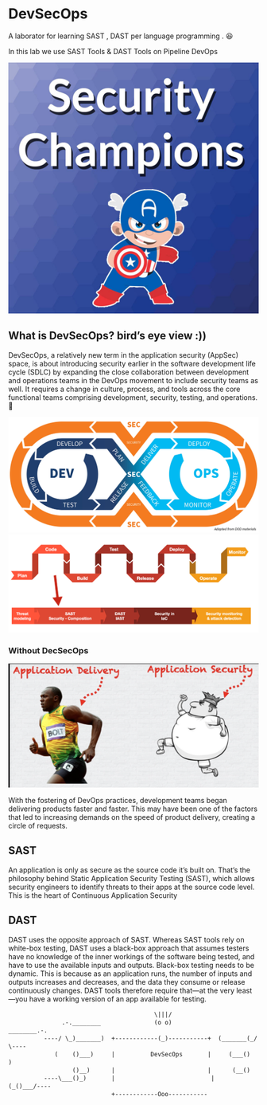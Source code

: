 # DevSecOps

A laborator for learning SAST , DAST per language programming . 😆

In this lab we use SAST Tools & DAST Tools on Pipeline DevOps

![Getting Started](sc.png)


## What is DevSecOps? bird’s eye view :))

DevSecOps, a relatively new term in the application security (AppSec) space, is about introducing security earlier in the software development life cycle (SDLC) by expanding the close collaboration between development and operations teams in the DevOps movement to include security teams as well. It requires a change in culture, process, and tools across the core functional teams comprising development, security, testing, and operations. 🚀

![Getting Started](33.png)
![Getting Started](333.png)

### Without DecSecOps ###

![Getting Started](31.png)

With the fostering of DevOps practices, development teams began delivering products faster and faster. This may have been one of the factors that led to increasing demands on the speed of product delivery, creating a circle of requests.

## SAST 

An application is only as secure as the source code it’s built on. That’s the philosophy behind Static Application Security Testing (SAST), which allows security engineers to identify threats to their apps at the source code level. This is the heart of Continuous Application Security


## DAST 

 DAST uses the opposite approach of SAST. Whereas SAST tools rely on white-box testing, DAST uses a black-box approach that assumes testers have no knowledge of the inner workings of the software being tested, and have to use the available inputs and outputs. Black-box testing needs to be dynamic. This is because as an application runs, the number of inputs and outputs increases and decreases, and the data they consume or release continuously changes. DAST tools therefore require that—at the very least—you have a working version of an app available for testing.

 


                                	         \|||/                                               
                   .-.________               (o o)              ________.-.                    
              ----/ \_)_______)  +------------(_)-----------+  (_______(_/ \----               
                 (    ()___)     |          DevSecOps       |     (___()     )                  
                      ()__)      |                          |      (__()                        
              ----\___()_)       |	                         |       (_()___/----                
                                 +------------Ooo-----------

 
